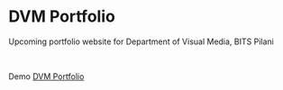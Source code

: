 # DVM Portfolio

Upcoming portfolio website for Department of Visual Media, BITS Pilani

<br/>

Demo [DVM Portfolio](https://dvm-bitspilani.github.io/DVM-Portfolio/)
